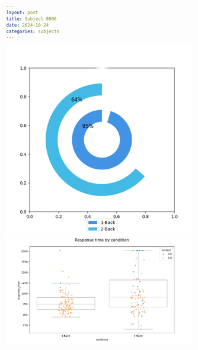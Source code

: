 ```yaml
---
layout: post
title: Subject 8006
date: 2024-10-24
categories: subjects
---
```


![](data/8006/run-1/8006_accuracy_by_condition.png)
![](data/8006/run-1/8006_response_time_by_condition.png)

